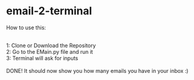 # email-2-terminal
How to use this:<br><br>

1: Clone or Download the Repository<br>
2: Go to the EMain.py file and run it<br>
3: Terminal will ask for inputs
<BR><BR>
DONE! It should now show you how many emails you have in your inbox :)
